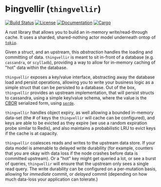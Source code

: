 # Þingvellir (`thingvellir`)

[![Build Status](https://travis-ci.org/discordapp/thingvellir.svg?branch=master)](https://travis-ci.org/discordapp/thingvellir)
[![License](https://img.shields.io/github/license/discordapp/thingvellir.svg)](LICENSE)
[![Documentation](https://docs.rs/thingvellir/badge.svg)](https://docs.rs/thingvellir)
[![Cargo](https://img.shields.io/crates/v/thingvellir.svg)](https://crates.io/crates/thingvellir)

A rust library that allows you to build an in-memory write/read-through cache. It uses a sharded, shared-nothing actor model underneath ontop of [`tokio`](https://tokio.rs/).

Given a struct, and an upstream, this _abstraction_ handles the loading and committing of data. `thingvellir` is meant to sit in-front of a database (e.g. `cassandra`, or `scylladb`), providing a way to allow for in-memory caching of "hot" data within the database.

`thingvellir` exposes a key/value interface, abstracting away the database load and persist operations, allowing you to write your business logic as a simple struct that can be persisted to a database. Out of the box, `thingvellir` provides an upstream implementation, that will persist structs to cassandra, using a simple key/value schema, where the value is the [CBOR](https://cbor.io/) serialized form, using [`serde`](https://serde.rs/).

`thingvellir` handles object expiry, as well allowing a bounded in-memory data-set (the # of keys the `thingvellir` will cache can be configured), and keys are able to be evicted as they expire (we use a random expiration probe similar to Redis), and also maintains a probabilistic LRU to evict keys if the cache is at capacity.

`thingvellir` coalesces reads and writes to the upstream data store. If your data model is amenable to delayed write durability (for example, counters that you are okay with data loss if the node crashes before data is committed upstream). Or a "hot" key might get queried a lot, or see a burst of queries, `thingvellir` will ensure that the upstream only sees a single read query. The write durability can be configured on a per-mutation basis, allowing for _immediate_ commit, or _delayed_ commit (depending on how much data-loss your application can tolerate.)
